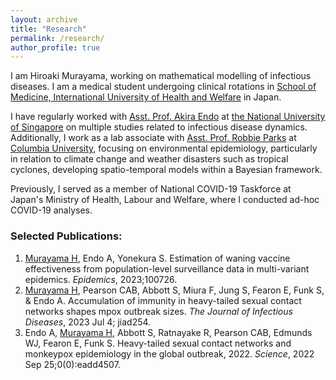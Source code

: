 ```yaml
---
layout: archive
title: "Research"
permalink: /research/
author_profile: true
---
```


I am Hiroaki Murayama, working on mathematical modelling of infectious diseases. I am a medical student undergoing clinical rotations in [School of Medicine, International University of Health and Welfare](https://narita.iuhw.ac.jp/en/academics/medicine/) in Japan. 

I have regularly worked with [Asst. Prof. Akira Endo](https://akira-endo.github.io/) at [the National University of Singapore](https://sph.nus.edu.sg/faculty-directory/endo-akira/) on multiple studies related to infectious disease dynamics. Additionally, I work as a lab associate with [Asst. Prof. Robbie Parks](https://sparklabnyc.github.io/site/about_me.html) at [Columbia University](https://www.publichealth.columbia.edu/profile/robbie-m-parks-phd), focusing on environmental epidemiology, particularly in relation to climate change and weather disasters such as tropical cyclones, developing spatio-temporal models within a Bayesian framework.

Previously, I served as a member of National COVID-19 Taskforce at Japan's Ministry of Health, Labour and Welfare, where I conducted ad-hoc COVID-19 analyses.

### Selected Publications:
1. <u>Murayama H</u>, Endo A, Yonekura S. Estimation of waning vaccine effectiveness from population-level surveillance data in multi-variant epidemics. *Epidemics*, 2023;100726.
2. <u>Murayama H</u>, Pearson CAB, Abbott S, Miura F, Jung S, Fearon E, Funk S, & Endo A. Accumulation of immunity in heavy-tailed sexual contact networks shapes mpox outbreak sizes. *The Journal of Infectious Diseases*, 2023 Jul 4; jiad254.
3. Endo A, <u>Murayama H</u>, Abbott S, Ratnayake R, Pearson CAB, Edmunds WJ, Fearon E, Funk S. Heavy-tailed sexual contact networks and monkeypox epidemiology in the global outbreak, 2022. *Science*, 2022 Sep 25;0(0):eadd4507.

